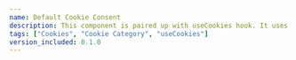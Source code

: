 ```yaml
---
name: Default Cookie Consent
description: This component is paired up with useCookies hook. It uses the useCookies hook to be familiar with the categories of the cookie the user has accepted. This component is a cookie consent prompt and with the `useCookies` hook, you can add the cookies according to the category that the user has accepted. If the user has not accepted that cookie category, it won't be used.
tags: ["Cookies", "Cookie Category", "useCookies"]
version_included: 0.1.0
---
```

